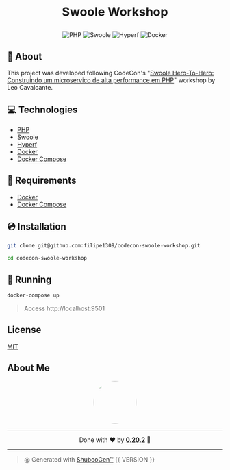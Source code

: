 # <p align="center">Swoole Workshop</p>

<p align="center">
    <img src="https://img.shields.io/badge/Code-PHP-informational?style=flat-square&logo=php&color=777bb4&logoColor=8892BF" alt="PHP" />
    <img src="https://img.shields.io/badge/Swoole-4.7-green" alt="Swoole"/>
    <img src="https://img.shields.io/badge/Hyperf-7.4-green" alt="Hyperf"/>
    <img src="https://img.shields.io/badge/Tools-Docker-informational?style=flat-square&logo=docker&color=2496ED" alt="Docker" />
</p>

## 💬 About

This project was developed following CodeCon's "[Swoole Hero-To-Hero: Construindo um microservico de alta performance em PHP](https://codecon.dev/workshops/swoole-zero-to-hero)" workshop by Leo Cavalcante.

## :computer: Technologies

- [PHP](https://www.php.net/)
- [Swoole](https://www.swoole.co.uk/)
- [Hyperf](https://hyperf.wiki/2.2/#/en/)
- [Docker](https://www.docker.com/)
- [Docker Compose](https://docs.docker.com/compose/)

## :scroll: Requirements

- [Docker](https://www.docker.com/)
- [Docker Compose](https://docs.docker.com/compose/)

## :cd: Installation

```sh
git clone git@github.com:filipe1309/codecon-swoole-workshop.git
```

```sh
cd codecon-swoole-workshop
```

## :runner: Running

```sh
docker-compose up
```

> Access http://localhost:9501

<!-- ## :white_check_mark: Tests

After up the container:

```sh
docker-compose exec -t {{ CONTAINER_SERVICE_NAME }} ./vendor/bin/phpunit
```

## Contributing

Pull requests are welcome. For major changes, please open an issue first to discuss what you would like to change.

Please make sure to update tests as appropriate. -->

## License

[MIT](https://choosealicense.com/licenses/mit/)

## About Me

<p align="center">
    <a style="font-weight: bold" href="https://www.linkedin.com/in/filipe1309/">
    <img style="border-radius:50%" width="100px; "src="https://github.com/filipe1309.png"/>
    </a>
</p>

---

<p align="center">
    Done with ♥ by <a style="font-weight: bold" href="https://www.linkedin.com/in/filipe1309/">0.20.2</a> 🖖
</p>

---

> @ Generated with [ShubcoGen™](https://github.com/filipe1309/shubcogen) {{ VERSION }}
